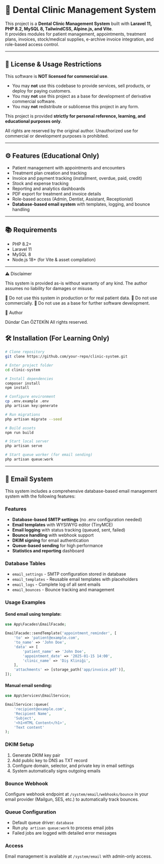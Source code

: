 # 🦷 Dental Clinic Management System

This project is a **Dental Clinic Management System** built with **Laravel 11, PHP 8.2, MySQL 8, TailwindCSS, Alpine.js, and Vite**.  
It provides modules for patient management, appointments, treatment plans, invoices, stock/medical supplies, e-archive invoice integration, and role-based access control.

---

## 🚫 License & Usage Restrictions

This software is **NOT licensed for commercial use**.  
- You may **not** use this codebase to provide services, sell products, or deploy for paying customers.  
- You may **not** use this project as a base for development of derivative commercial software.  
- You may **not** redistribute or sublicense this project in any form.  

This project is provided **strictly for personal reference, learning, and educational purposes only**.  

All rights are reserved by the original author. Unauthorized use for commercial or development purposes is prohibited.

---

## ⚙️ Features (Educational Only)

- Patient management with appointments and encounters
- Treatment plan creation and tracking
- Invoice and payment tracking (installment, overdue, paid, credit)
- Stock and expense tracking
- Reporting and analytics dashboards
- PDF export for treatment and invoice details
- Role-based access (Admin, Dentist, Assistant, Receptionist)
- **Database-based email system** with templates, logging, and bounce handling

---

## 📚 Requirements

- PHP 8.2+  
- Laravel 11  
- MySQL 8  
- Node.js 18+ (for Vite & asset compilation)  

---
⚠️ Disclaimer

This system is provided as-is without warranty of any kind.
The author assumes no liability for damages or misuse.

🚫 Do not use this system in production or for real patient data.
🚫 Do not use commercially.
🚫 Do not use as a base for further software development.


👤 Author

Dündar Can ÖZTEKİN
All rights reserved.

## 🛠️ Installation (For Learning Only)

```bash
# Clone repository
git clone https://github.com/your-repo/clinic-system.git

# Enter project folder
cd clinic-system

# Install dependencies
composer install
npm install

# Configure environment
cp .env.example .env
php artisan key:generate

# Run migrations
php artisan migrate --seed

# Build assets
npm run build

# Start local server
php artisan serve

# Start queue worker (for email sending)
php artisan queue:work
```

---

## 📧 Email System

This system includes a comprehensive database-based email management system with the following features:

### Features
- **Database-based SMTP settings** (no .env configuration needed)
- **Email templates** with WYSIWYG editor (TinyMCE)
- **Email logging** with status tracking (queued, sent, failed)
- **Bounce handling** with webhook support
- **DKIM signing** for email authentication
- **Queue-based sending** for high performance
- **Statistics and reporting** dashboard

### Database Tables
- `email_settings` - SMTP configuration stored in database
- `email_templates` - Reusable email templates with placeholders
- `email_logs` - Complete log of all sent emails
- `email_bounces` - Bounce tracking and management

### Usage Examples

#### Send email using template:
```php
use App\Facades\EmailFacade;

EmailFacade::sendTemplate('appointment_reminder', [
    'to' => 'patient@example.com',
    'to_name' => 'John Doe',
    'data' => [
        'patient_name' => 'John Doe',
        'appointment_date' => '2025-01-15 14:00',
        'clinic_name' => 'Diş Kliniği',
    ],
    'attachments' => [storage_path('app/invoice.pdf')],
]);
```

#### Manual email sending:
```php
use App\Services\EmailService;

EmailService::queue(
    'recipient@example.com',
    'Recipient Name',
    'Subject',
    '<h1>HTML Content</h1>',
    'Text content'
);
```

### DKIM Setup
1. Generate DKIM key pair
2. Add public key to DNS as TXT record
3. Configure domain, selector, and private key in email settings
4. System automatically signs outgoing emails

### Bounce Webhook
Configure webhook endpoint at `/system/email/webhooks/bounce` in your email provider (Mailgun, SES, etc.) to automatically track bounces.

### Queue Configuration
- Default queue driver: `database`
- Run `php artisan queue:work` to process email jobs
- Failed jobs are logged with detailed error messages

### Access
Email management is available at `/system/email` with admin-only access.

